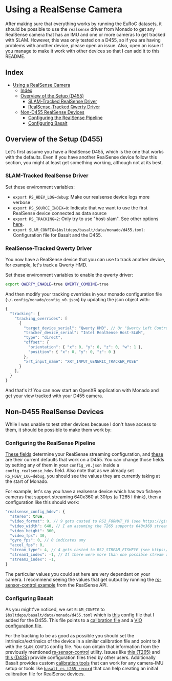 # Using a RealSense Camera

After making sure that everything works by running the EuRoC datasets, it should
be possible to use the `realsense` driver from Monado to get any RealSense
camera that has an IMU and one or more cameras to get tracked with SLAM.
However, this was only tested on a D455, so if you are having problems with
another device, please open an issue. Also, open an issue if you manage to make
it work with other devices so that I can add it to this README.

## Index

- [Using a RealSense Camera](#using-a-realsense-camera)
  - [Index](#index)
  - [Overview of the Setup (D455)](#overview-of-the-setup-d455)
    - [SLAM-Tracked RealSense Driver](#slam-tracked-realsense-driver)
    - [RealSense-Tracked Qwerty Driver](#realsense-tracked-qwerty-driver)
  - [Non-D455 RealSense Devices](#non-d455-realsense-devices)
    - [Configuring the RealSense Pipeline](#configuring-the-realsense-pipeline)
    - [Configuring Basalt](#configuring-basalt)

## Overview of the Setup (D455)

Let's first assume you have a RealSense D455, which is the one that works with
the defaults. Even if you have another RealSense device follow this section, you
might at least get something working, although not at its best.

### SLAM-Tracked RealSense Driver

Set these environment variables:

- `export RS_HDEV_LOG=debug`: Make our realsense device logs more verbose
- `export RS_SOURCE_INDEX=0`: Indicate that we want to use the first RealSense device connected as data source
- `export RS_TRACKING=2`: Only try to use "host-slam". See other options
  [here](https://gitlab.freedesktop.org/mateosss/monado/-/blob/64e70e76ad6d47e4bd1a0dfa164bff8597a50ce8/src/xrt/drivers/realsense/rs_prober.c#L33-39).
- `export SLAM_CONFIG=$bsltdeps/basalt/data/monado/d455.toml`:
  Configuration file for Basalt and the D455.

### RealSense-Tracked Qwerty Driver

You now have a RealSense device that you can use to track another device, for
example, let's track a Qwerty HMD.

Set these environment variables to enable the qwerty driver:

```bash
export QWERTY_ENABLE=true QWERTY_COMBINE=true
```

And then modify your tracking overrides in your monado configuration file
(`~/.config/monado/config_v0.json`) by updating the json object with:

```js
{
  "tracking": {
    "tracking_overrides": [
      {
        "target_device_serial": "Qwerty HMD", // Or "Qwerty Left Controller"
        "tracker_device_serial": "Intel RealSense Host-SLAM",
        "type": "direct",
        "offset": {
          "orientation": { "x": 0, "y": 0, "z": 0, "w": 1 },
          "position": { "x": 0, "y": 0, "z": 0 }
        },
        "xrt_input_name": "XRT_INPUT_GENERIC_TRACKER_POSE"
      }
    ],
  }
}
```

And that's it! You can now start an OpenXR application with Monado and get your
view tracked with your D455 camera.

## Non-D455 RealSense Devices

While I was unable to test other devices because I don't have access to them, it
should be possible to make them work by:

### Configuring the RealSense Pipeline

[These
fields](https://gitlab.freedesktop.org/mateosss/monado/-/blob/9e1b7e2203ef49abb939cc8fc92afa16fcc9cb3a/src/xrt/drivers/realsense/rs_hdev.c#L118-129)
determine your RealSense streaming configuration, and
[these](https://gitlab.freedesktop.org/mateosss/monado/-/blob/9e1b7e2203ef49abb939cc8fc92afa16fcc9cb3a/src/xrt/drivers/realsense/rs_hdev.c#L40-50)
are their current defaults that work on a D455. You can change those fields by
setting any of them in your `config_v0.json` inside a `config_realsense_hdev`
field. Also note that as we already set `RS_HDEV_LOG=debug`, you should see the
values they are currently taking at the start of Monado.

For example, let's say you have a realsense device which has two fisheye cameras
that support streaming 640x360 at 30fps (a T265 I think), then a configuration
like this should work:

```js
"realsense_config_hdev": {
  "stereo": true,
  "video_format": 9, // 9 gets casted to RS2_FORMAT_Y8 (see https://git.io/Jzkfw), grayscale
  "video_width": 640, // I am assuming the T265 supports 640x360 streams at 30fps
  "video_height": 360,
  "video_fps": 30,
  "gyro_fps": 0, // 0 indicates any
  "accel_fps": 0,
  "stream_type": 4, // 4 gets casted to RS2_STREAM_FISHEYE (see https://git.io/Jzkvq)
  "stream1_index": -1, // If there were more than one possible stream with these properties select them, -1 is for auto
  "stream2_index": -1,
}
```

The particular values you could set here are very dependant on your camera. I
recommend seeing the values that get output by running the [rs-sensor-control
example](https://dev.intelrealsense.com/docs/rs-sensor-control) from the
RealSense API.

### Configuring Basalt

As you might've noticed, we set `SLAM_CONFIG` to
`$bsltdeps/basalt/data/monado/d455.toml` which is [this](data/monado/d455.toml)
config file that I added for the D455. This file points to a [calibration
file](data/d455_calib.json) and a [VIO configuration
file](data/euroc_config.json).

For the tracking to be as good as possible you should set the
intrinsics/extrinsics of the device in a similar calibration file and point to
it with the `SLAM_CONFIG` config file. You can obtain that information from the
previously mentioned
[rs-sensor-control](https://dev.intelrealsense.com/docs/rs-sensor-control)
utility. Issues like [this
(T265)](https://gitlab.com/VladyslavUsenko/basalt/-/issues/52) and [this
(D435)](https://gitlab.com/VladyslavUsenko/basalt/-/issues/50) provide
configuration files tried by other users. Additionally Basalt provides custom
[calibration
tools](https://gitlab.com/VladyslavUsenko/basalt/-/blob/master/doc/Calibration.md)
that can work for any camera-IMU setup or tools like
[`basalt_rs_t265_record`](https://gitlab.freedesktop.org/mateosss/basalt/-/blob/5a365bf6fb14ce5b044b76f742337e1d6865557e/src/rs_t265_record.cpp#L207)
that can help creating an initial calibration file for RealSense devices.
